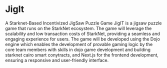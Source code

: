 # JigIt
A Starknet-Based Incentivized JigSaw Puzzle Game
JigIT is a jigsaw puzzle game that runs on the StarkNet ecosystem. The game will leverage the scalability and low transaction costs of StarkNet, providing a seamless and engaging experience for users. The game will be developed using the Dojo engine which enables the development of provable gaming logic by the core team members with skills in dojo game development and building starknet cairo smart conytracts, and Next.js for the frontend development, ensuring a responsive and user-friendly interface.
